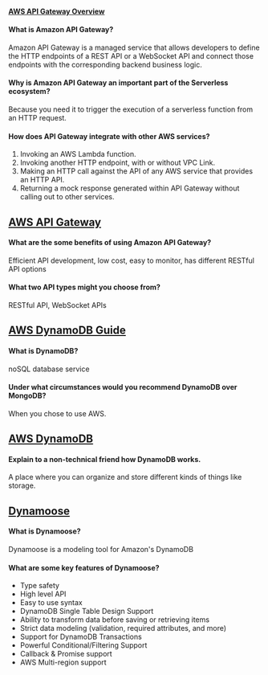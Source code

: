 #### [AWS API Gateway Overview](https://www.serverless.com/guides/amazon-api-gateway)

#### What is Amazon API Gateway?
 Amazon API Gateway is a managed service that allows developers to define the HTTP endpoints of a REST API or a WebSocket API and connect those endpoints with the corresponding backend business logic.

#### Why is Amazon API Gateway an important part of the Serverless ecosystem?
  Because you need it to trigger the execution of a serverless function from an HTTP request. 

#### How does API Gateway integrate with other AWS services?
1. Invoking an AWS Lambda function.
2. Invoking another HTTP endpoint, with or without VPC Link.
3. Making an HTTP call against the API of any AWS service that provides an HTTP API.
4. Returning a mock response generated within API Gateway without calling out to other services.


## [AWS API Gateway](https://aws.amazon.com/api-gateway/)

#### What are the some benefits of using Amazon API Gateway?
Efficient API development,  low cost, easy to monitor, has different RESTful API options

#### What two API types might you choose from?
RESTful API, WebSocket APIs

## [AWS DynamoDB Guide](https://www.dynamodbguide.com/what-is-dynamo-db/)

#### What is DynamoDB?
noSQL database service

#### Under what circumstances would you recommend DynamoDB over MongoDB?
When you chose to use AWS. 


## [AWS DynamoDB](https://aws.amazon.com/dynamodb/)

#### Explain to a non-technical friend how DynamoDB works.
A place where you can organize and store different kinds of things like storage.


## [Dynamoose](https://dynamoosejs.com/getting_started/Introduction)

#### What is Dynamoose?
Dynamoose is a modeling tool for Amazon's DynamoDB
#### What are some key features of Dynamoose?
- Type safety
- High level API
- Easy to use syntax
- DynamoDB Single Table Design Support
- Ability to transform data before saving or retrieving items
- Strict data modeling (validation, required attributes, and more)
- Support for DynamoDB Transactions
- Powerful Conditional/Filtering Support
- Callback & Promise support
- AWS Multi-region support
